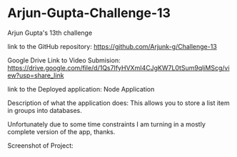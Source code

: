# Arjun-Gupta-Challenge-13
Arjun Gupta's 13th challenge

link to the GitHub repository: https://github.com/Arjunk-g/Challenge-13

Google Drive Link to Video Submision: https://drive.google.com/file/d/1Qs7IfyHVXmI4CJgKW7L0tSum9qliMScg/view?usp=share_link

link to the Deployed application: Node Application

Description of what the application does: This allows you to store a list item in groups into databases.

Unfortunately due to some time constraints I am turning in a mostly complete version of the app, thanks.


Screenshot of Project: